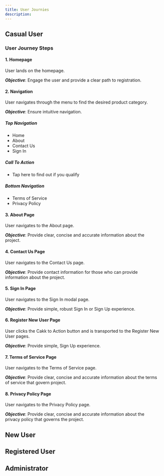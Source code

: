 ```yaml
---
title: User Journies
description: 
---
```


## Casual User

### User Journey Steps

#### 1. Homepage

User lands on the homepage.

***Objective***: Engage the user and provide a clear path to registration.

#### 2. Navigation

User navigates through the menu to find the desired product category.

***Objective***: Ensure intuitive navigation.

##### Top Navigation

+ Home
+ About
+ Contact Us
+ Sign In

##### Call To Action

+ Tap here to find out if you qualify

##### Bottom Navigation

+ Terms of Service
+ Privacy Policy

#### 3. About Page

User navigates to the About page.

***Objective***: Provide clear, concise and accurate information about the project.

#### 4. Contact Us Page

User navigates to the Contact Us page.

***Objective***: Provide contact information for those who can provide information about the project.

#### 5. Sign In Page

User navigates to the Sign In modal page.

***Objective***: Provide simple, robust Sign In or Sign Up experience.

#### 6. Register New User Page

User clicks the Cakk to Action button and is transported to the Register New User pages.

***Objective***:  Provide simple, Sign Up experience.

#### 7. Terms of Service Page

User navigates to the Terms of Service page.

***Objective***:  Provide clear, concise and accurate information about the terms of service that govern project.

#### 8. Privacy Policy Page

User navigates to the Privacy Policy page.

***Objective***: Provide clear, concise and accurate information about the privacy policy that governs the project.

## New User

## Registered User

## Administrator
